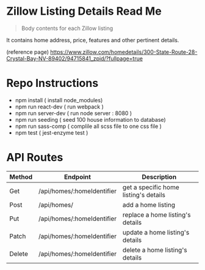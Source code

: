 # Zillow Listing Details Read Me
>Body contents for each Zillow listing

It contains home address, price, features and other pertinent details.

(reference page)
https://www.zillow.com/homedetails/300-State-Route-28-Crystal-Bay-NV-89402/94715841_zpid/?fullpage=true  

# Repo Instructions
* npm install ( install node_modules)
* npm run react-dev ( run webpack )
* npm run server-dev ( run node server : 8080 )
* npm run seeding ( seed 100 house information to database)
* npm run sass-comp ( complile all scss file to one css file )
* npm test ( jest-enzyme test )


# API Routes

|     Method    |          Endpoint          |                     Description          |
| ------------- | -------------------------  | -----------------------------------------|
|      Get      | /api/homes/:homeIdentifier | get a specific home listing's details    |
|      Post     |        /api/homes/         | add a home listing                       |
|      Put      | /api/homes/:homeIdentifier | replace a home listing's details         |
|     Patch     | /api/homes/:homeIdentifier | update a home listing's details          |
|     Delete    | /api/homes/:homeIdentifier | delete a home listing's details          |
